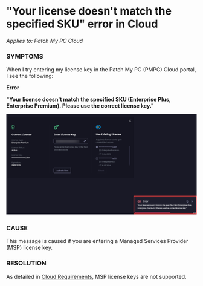 # "Your license doesn't match the specified SKU" error in Cloud

_Applies to: Patch My PC Cloud_

### SYMPTOMS

When I try entering my license key in the Patch My PC (PMPC) Cloud portal, I see the following:

**Error**

**"Your license doesn't match the specified SKU (Enterprise Plus, Enterprise Premium). Please use the correct license key."**

![Error - Your license doesn&#x27;t match the specified SKU (Enterprise Plus, Enterprise Premium). Please use the correct license key.](/_images/image%20%281951%29.png "Error - Your license doesn&#x27;t match the specified SKU (Enterprise Plus, Enterprise Premium). Please use the correct license key.")

### CAUSE

This message is caused if you are entering a Managed Services Provider (MSP) license key.

### RESOLUTION

As detailed in [Cloud Requirements](../../cloud-requirements.md), MSP license keys are not supported.&#x20;

